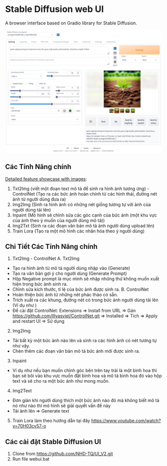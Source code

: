 # Stable Diffusion web UI
A browser interface based on Gradio library for Stable Diffusion.

![](screenshot.png)

## Các Tính Năng chính 
[Detailed feature showcase with images](https://github.com/AUTOMATIC1111/stable-diffusion-webui/wiki/Features):
1. Txt2Img (viết một đoạn text mô tả để sinh ra hình ảnh tương ứng) - ControlNet (Tạo ra các bức ảnh hoàn chỉnh từ các hình thái, đường nét ảnh từ người dùng đưa ra)
2. Img2Img (Sinh ra hình ảnh có những nét giống tương tự với ảnh của người dùng tải lên)
3. Inpaint (Mô hình sẽ chỉnh sửa các góc cạnh của bức ảnh (một khu vực của ảnh theo ý muốn của người dùng mô tả))
4. Img2Txt (Sinh ra các đoạn văn bản mô tả ảnh người dùng upload lên)
5. Train Lora (Tạo ra một mô hình các nhân hóa theo ý người dùng)


## Chi Tiết Các Tính Năng chính 
1. Txt2Img - ControlNet
A. Txt2Img
- Tạo ra hình ảnh từ mô tả người dùng nhập vào (Generate)
- Tạo ra văn bản gợi ý cho người dùng (Generate Prompt)
- Hộp Negative prompt là mục mình sẽ nhập những thứ không muốn xuất hiện trong bức ảnh sinh ra.
- Chỉnh sửa kích thước, tỉ lệ của bức ảnh được sinh ra.
B. ControlNet
- Hoàn thiện bức ảnh từ những nét phác thảo có sẵn.
- Trích xuất ra các khung, đường nét có trong bức ảnh người dùng tải lên (Ví dụ như )
- Để cài đặt ControlNet: Extensions => Install from URL => Gán https://github.com/lllyasviel/ControlNet.git => Installed => Tích => Apply and restart UI => Sử dụng
2. Img2Img 
- Tải bất kỳ một bức ảnh nào lên và sinh ra các hình ảnh có nét tương tự như vậy.
- Chèn thêm các đoạn văn bản mô tả bức ảnh mới được sinh ra.
3. Inpaint
- Ví dụ như nếu bạn muốn chỉnh góc bên trên tay trái là một bình hoa thì bạn sẽ bôi vào khu vực muốn đặt bình hoa và mô tả bình hoa
đó vào hộp text và sẽ cho ra một bức ảnh như mong muốn.
4. Img2Text 
- Đơn giản khi người dùng thích một bức ảnh nào đó mà không biết mô tả nó như nào thì mô hình sẽ giải quyết vấn đề này
- Tải ảnh lên => Generate text
5. Train Lora làm theo hướng dẫn tại đây https://www.youtube.com/watch?v=70H03cv57-o    

## Các cài đặt Stable Diffusion UI
1. Clone from https://github.com/NHD-TQ/UI_V2.git
2. Run file webui.bat

